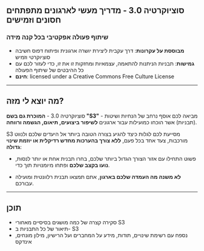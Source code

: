 ## סוציוקרטיה 3.0 - מדריך מעשי לארגונים מתפתחים חסונים וזמישים

### שיתוף פעולה אפקטיבי בכל קנה מידה

- **מבוססת על עקרונות**: דרך עקבית ליצירת יושרה ארגונית ופיתוח דפוס חשיבה סוציוקרטי וזמיש
- **גמישות**: תבניות הניתנות להתאמה, עצמאיות ומחזקות זו את זו, כדי לעזור לכם עם כל ההיבטים של שיתוף הפעולה
- **חינם**: licensed under a Creative Commons Free Culture License

* * *

## מה יוצא לי מזה?

סוציוקרטיה 3.0 - **המוכרת גם בשם "S3"** - מביאה לכם אוסף נרחב של הנחיות ושיטות (תבניות) אשר הוכחו כמועילות עבור ארגונים **לשיפור ביצועים, תיאום, הגשמה ורווחה**.

S3 מסייעת לכם לגלות כיצד להגיע בצורה הטובה ביותר אל היעדים שלכם ולנווט מורכבות, צעד אחד בכל פעם, **ללא צורך בהערכות מחדש רדיקלית או יוזמת שינוי גדולה**:

- פשוט התחילו עם אזור הצורך הגדול ביותר שלכם, בחרו תבנית אחת או יותר לנסות, **נועו בקצב שלכם** ופתחו מיומנויות תוך כדי.

- **לא משנה מה העמדה שלכם בארגון**, אתם תמצאו תבנית רלוונטית ומועילה עבורכם.

* * *

## תוכן

- סקירה קצרה של כמה מושגים בסיסיים מאחורי S3
- תיאור של כל התבניות ב- S3
- נספח עם רשימת שינויים, תודות, מידע על המחברים ועל הרישיון, מילון מונחים, אינדקס